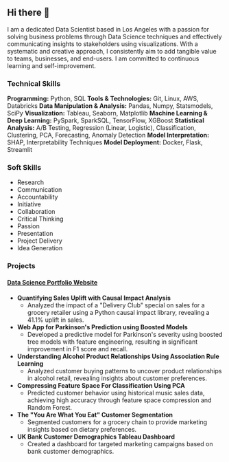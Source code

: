 ## Hi there 👋

I am a dedicated Data Scientist based in Los Angeles with a passion for solving business problems through Data Science techniques and effectively communicating insights to stakeholders using visualizations. With a systematic and creative approach, I consistently aim to add tangible value to teams, businesses, and end-users. I am committed to continuous learning and self-improvement.

### Technical Skills

**Programming:** Python, SQL
**Tools & Technologies:** Git, Linux, AWS, Databricks
**Data Manipulation & Analysis:** Pandas, Numpy, Statsmodels, SciPy
**Visualization:** Tableau, Seaborn, Matplotlib
**Machine Learning & Deep Learning:** PySpark, SparkSQL, TensorFlow, XGBoost
**Statistical Analysis:** A/B Testing, Regression (Linear, Logistic), Classification, Clustering, PCA, Forecasting, Anomaly Detection
**Model Interpretation:** SHAP, Interpretability Techniques
**Model Deployment:** Docker, Flask, Streamlit

### Soft Skills
- Research
- Communication
- Accountability
- Initiative
- Collaboration
- Critical Thinking
- Passion
- Presentation
- Project Delivery
- Idea Generation

### Projects

#### [Data Science Portfolio Website](https://dagartga.github.io/)

- **Quantifying Sales Uplift with Causal Impact Analysis**
    - Analyzed the impact of a "Delivery Club" special on sales for a grocery retailer using a Python causal impact library, revealing a 41.1% uplift in sales.
- **Web App for Parkinson's Prediction using Boosted Models**
    - Developed a predictive model for Parkinson's severity using boosted tree models with feature engineering, resulting in significant improvement in F1 score and recall.
- **Understanding Alcohol Product Relationships Using Association Rule Learning**
    - Analyzed customer buying patterns to uncover product relationships in alcohol retail, revealing insights about customer preferences.
- **Compressing Feature Space For Classification Using PCA**
    - Predicted customer behavior using historical music sales data, achieving high accuracy through feature space compression and Random Forest.
- **The "You Are What You Eat" Customer Segmentation**
    - Segmented customers for a grocery chain to provide marketing insights based on dietary preferences.
- **UK Bank Customer Demographics Tableau Dashboard**
    - Created a dashboard for targeted marketing campaigns based on bank customer demographics.


<!--
**dagartga/dagartga** is a ✨ _special_ ✨ repository because its `README.md` (this file) appears on your GitHub profile.

Here are some ideas to get you started:

- 🔭 I’m currently working on ...
- 🌱 I’m currently learning ...
- 👯 I’m looking to collaborate on ...
- 🤔 I’m looking for help with ...
- 💬 Ask me about ...
- 📫 How to reach me: ...
- 😄 Pronouns: ...
- ⚡ Fun fact: ...
-->

